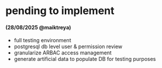 # pending to implement
#### (28/08/2025 @maiktreya)

- full testing environment 
- postgresql db level user & permission review
- granularize ARBAC access management 
- generate artificial data to populate DB for testing purposes 
